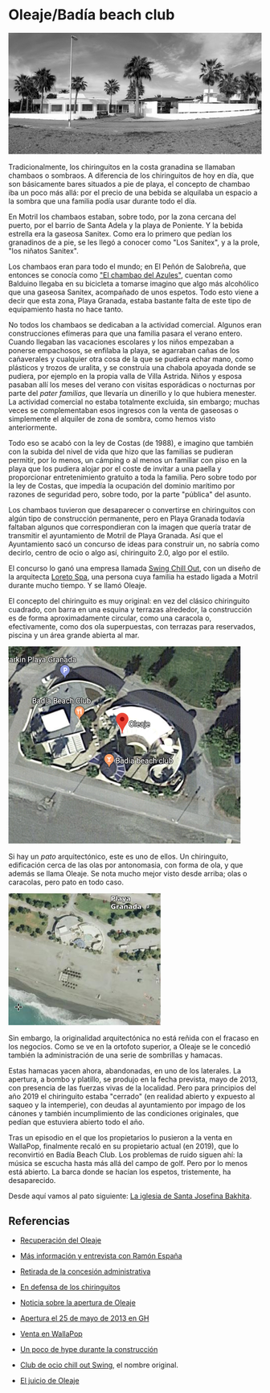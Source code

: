 # Oleaje/Badía beach club

![Oleaje en su forma original](img/oleaje.jpg)

Tradicionalmente, los chiringuitos en la costa granadina se llamaban
chambaos o sombraos. A diferencia de los chiringuitos de hoy en día,
que son básicamente bares situados a pie de playa, el concepto de
chambao iba un poco más allá: por el precio de una bebida se alquilaba
un espacio a la sombra que una familia podía usar durante todo el día.

En Motril los chambaos estaban, sobre todo, por la zona cercana del
puerto, por el barrio de Santa Adela y la playa de Poniente. Y la
bebida estrella era la gaseosa Sanitex. Como era lo primero que pedían
los granadinos de a pie, se les llegó a conocer como "Los Sanitex", y
a la prole, "los niñatos Sanitex".

Los chambaos eran para todo el mundo; en El Peñón de Salobreña, que
entonces se conocía como ["El chambao del
Azules"](https://www.ideal.es/granada/costa/201608/11/origen-sanitex-20160803231400.html),
cuentan como Balduino llegaba en su bicicleta a tomarse imagino que
algo más alcohólico que una gaseosa Sanitex, acompañado de unos
espetos. Todo esto viene a decir que esta zona, Playa Granada, estaba
bastante falta de este tipo de equipamiento hasta no hace tanto.

No todos los chambaos se dedicaban a la actividad comercial. Algunos
eran construcciones efímeras para que una familia pasara el verano
entero. Cuando llegaban las vacaciones escolares y los niños empezaban
a ponerse empachosos, se enfilaba la playa, se agarraban cañas de los
cañaverales y cualquier otra cosa de la que se pudiera echar mano,
como plásticos y trozos de uralita, y se construía una chabola apoyada
donde se pudiera, por ejemplo en la propia valla de Villa
Astrida. Niños y esposa pasaban allí los meses del verano con visitas
esporádicas o nocturnas por parte del *pater familias*, que llevaría
un dinerillo y lo que hubiera menester. La actividad comercial no
estaba totalmente excluida, sin embargo; muchas veces se
complementaban esos ingresos con la venta de gaseosas o simplemente el
alquiler de zona de sombra, como hemos visto anteriormente.

Todo eso se acabó con la ley de Costas (de 1988), e imagino que también con la
subida del nivel de vida que hizo que las familias se pudieran
permitir, por lo menos, un cámping o al menos un familiar con piso en
la playa que los pudiera alojar por el coste de invitar a una paella y
proporcionar entretenimiento gratuito a toda la familia. Pero sobre
todo por la ley de Costas, que impedía la ocupación del dominio
marítimo por razones de seguridad pero, sobre todo, por la parte
"pública" del asunto.

Los chambaos tuvieron que desaparecer o convertirse en chiringuitos
con algún tipo de construcción permanente, pero en Playa Granada
todavía faltaban algunos que correspondieran con la imagen que quería
tratar de transmitir el ayuntamiento de Motril de Playa Granada. Así
que el Ayuntamiento sacó un concurso de ideas para construir un, no
sabría como decirlo, centro de ocio o algo así, chiringuito 2.0, algo
por el estilo.

El concurso lo ganó una empresa llamada [Swing Chill
Out](http://www.elfaromotril.es/2012/09/15/el-club-de-ocio-%E2%80%98swing%E2%80%99-chill-out-de-playa-granada-sera-referente-turistico-de-la-costa-granadina/),
con un diseño de la arquitecta [Loreto
Spa](http://www.loretospa.es/oleaje.html), una persona cuya familia ha
estado ligada a Motril durante mucho tiempo. Y se llamó Oleaje.

El concepto del chiringuito es muy original: en vez del clásico
chiringuito cuadrado, con barra en una esquina y terrazas alrededor,
la construcción es de forma aproximadamente circular, como una
caracola o, efectivamente, como dos ola superpuestas, con terrazas
para reservados, piscina y un área grande abierta al mar.

![Captura satélite de Google Maps](img/oleaje.png)

Si hay un *pato* arquitectónico, este es uno de ellos. Un chiringuito,
edificación cerca de las olas por antonomasia, con forma de ola, y que
además se llama Oleaje. Se nota mucho mejor visto desde arriba; olas o
caracolas, pero pato en todo caso.

![Ortofoto de Oleaje en sus orígenes](img/oleaje-ortofoto.png)

Sin embargo, la originalidad arquitectónica no está reñida con el
fracaso en los negocios. Como se ve en la ortofoto superior, a Oleaje
se le concedió también la administración de una serie de sombrillas y
hamacas.

Estas hamacas yacen ahora, abandonadas, en uno de los laterales. La
apertura, a bombo y platillo, se produjo en la fecha prevista, mayo
de 2013, con presencia de las fuerzas vivas de la localidad. Pero para
principios del año 2019 el chiringuito estaba "cerrado" (en realidad
abierto y expuesto al saqueo y la intemperie), con deudas al
ayuntamiento por impago de los cánones y también incumplimiento de las
condiciones originales, que pedían que estuviera abierto todo el año.

Tras un episodio en el que los propietarios lo pusieron a la venta en
WallaPop, finalmente recaló en su propietario actual (en 2019), que lo
reconvirtió en Badía Beach Club. Los problemas de ruido siguen ahí:
la música se escucha hasta más allá del campo de golf. Pero por lo
menos está abierto. La barca donde se hacían los espetos, tristemente,
ha desaparecido.

Desde aquí vamos al pato siguiente: [La iglesia de Santa Josefina Bakhita](iglesia-josefina-bakhita.md).


## Referencias

*  [Recuperación del Oleaje](https://www.ideal.es/granada/costa/nuevo-inversor-inyecta-20190613203108-nt.html)

*  [Más información y entrevista con Ramón España](https://www.ideal.es/granada/costa/manos-negras-querian-20190613204529-nt.html)
  
* [Retirada de la concesión administrativa](https://www.motrildigital.com/ayuntamiento-motril-acuerda-extinguir-la-concesion-administrativa-del-chiringuito-oleaje/)

* [En defensa de los chiringuitos](http://granadacostanacional.es/rompiendo-una-lanza-en-recuerdo-de-los-chiringuitos/)

* [Noticia sobre la apertura de Oleaje](https://www.ideal.es/granada/20121217/local/motril/club-ocio-chill-oleaje-201212171450.html)
* [Apertura el 25 de mayo de 2013 en GH](https://www.granadahoy.com/provincia/chiringuito-Playa-Granada-puertas-proximo_0_694730771.html)

*  [Venta en WallaPop](https://www.ideal.es/granada/costa/vende-chiringuito-playa-20190424185306-nt.html)
  
* [Un poco de hype durante la construcción](https://motrildigital.blogia.com/2012/121711-el-club-de-ocio-chill-out-oleaje-playa-granada-abrir-sus-puertas-el-pr-ximo-m.php)

*  [Club de ocio chill out Swing](http://www.elfaromotril.es/2012/09/15/el-club-de-ocio-%E2%80%98swing%E2%80%99-chill-out-de-playa-granada-sera-referente-turistico-de-la-costa-granadina/),
  el nombre original.

* [El juicio de Oleaje](https://cadenaser.com/emisora/2019/07/02/radio_motril/1562069221_752268.html)
